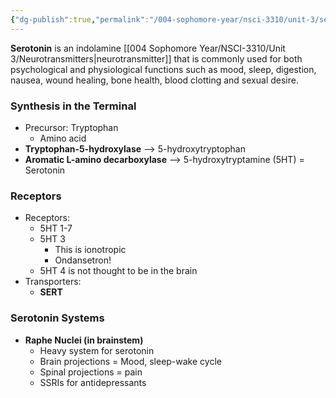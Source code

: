```yaml
---
{"dg-publish":true,"permalink":"/004-sophomore-year/nsci-3310/unit-3/serotonin-and-serotonin-receptors/"}
---
```


**Serotonin** is an indolamine [[004 Sophomore Year/NSCI-3310/Unit 3/Neurotransmitters\|neurotransmitter]] that is commonly used for both psychological and physiological functions such as mood, sleep, digestion, nausea, wound healing, bone health, blood clotting and sexual desire.

### Synthesis in the Terminal
- Precursor: Tryptophan
	- Amino acid
- **Tryptophan-5-hydroxylase** --> 5-hydroxytryptophan
- **Aromatic L-amino decarboxylase** --> 5-hydroxytryptamine (5HT) = Serotonin

### Receptors
-  Receptors:
	- 5HT 1-7
	- 5HT 3
		- This is ionotropic
		- Ondansetron!
	- 5HT 4 is not thought to be in the brain
- Transporters:
	- **SERT**

### Serotonin Systems
- **Raphe Nuclei (in brainstem)**
	- Heavy system for serotonin
	- Brain projections = Mood, sleep-wake cycle
	- Spinal projections = pain
	- SSRIs for antidepressants

